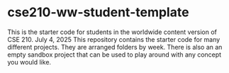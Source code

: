 # cse210-ww-student-template
This is the starter code for students in the worldwide content version of CSE 210.
July 4, 2025
This repository contains the starter code for many different projects. They are arranged folders by week. There is also an an empty sandbox project that can be used to play around with any concept you would like.
